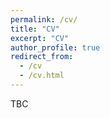 ```yaml
---
permalink: /cv/
title: "CV"
excerpt: "CV"
author_profile: true
redirect_from: 
  - /cv
  - /cv.html
---
```


TBC
